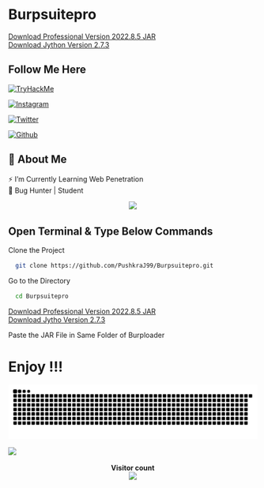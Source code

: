 # Burpsuitepro
[Download Professional Version 2022.8.5 JAR]( https://portswigger-cdn.net/burp/releases/download?product=pro&type=Jar&version=2022.8.5 ) <br>
[Download Jython Version 2.7.3]( https://repo1.maven.org/maven2/org/python/jython-installer/2.7.3/jython-installer-2.7.3.jar )



## Follow Me Here
[![TryHackMe](https://img.shields.io/badge/TryHackMe-%23D42029.svg?logo=TryHackMe&logoColor=white)](https://tryhackme.com/p/PushkaraJ)

[![Instagram](https://img.shields.io/badge/Instagram-E4405F?style=for-the-badge&logo=instagram&logoColor=white)](https://instagram.com/you_are_not_goodlooking_but_he)

[![Twitter](https://img.shields.io/badge/Twitter-1DA1F2?style=for-the-badge&logo=twitter&logoColor=white)](https://twitter.com/PushkraJ99) 

[![Github](https://img.shields.io/badge/GitHub-100000?style=for-the-badge&logo=github&logoColor=white)](https://github.com/PushkraJ99)


## 🚀 About Me

⚡ I’m Currently Learning Web Penetration <br>
👾 Bug Hunter | Student
<p align="center">
<img src="https://media.giphy.com/media/WUlplcMpOCEmTGBtBW/giphy.gif" width="500"> 
</p>


## Open Terminal & Type Below Commands

Clone the Project

```bash
  git clone https://github.com/PushkraJ99/Burpsuitepro.git
```

Go to the Directory

```bash
  cd Burpsuitepro
```

[Download Professional Version 2022.8.5 JAR]( https://portswigger-cdn.net/burp/releases/download?product=pro&type=Jar&version=2022.8.5 ) <br>
[Download Jytho Version 2.7.3]( https://repo1.maven.org/maven2/org/python/jython-installer/2.7.3/jython-installer-2.7.3.jar )


Paste the JAR File in Same Folder of Burploader


# Enjoy !!!

<p align="center">
<img src="https://github.com/PushkraJ99/Snake4Readme/blob/main/Snake4Readme/grid-snake.svg">
</p>

[![](https://visitcount.itsvg.in/api?id=PushkraJ99&icon=8&color=12)](https://visitcount.itsvg.in)

<p align="center"> 
  <b> Visitor count</b><br>
  <img src="https://profile-counter.glitch.me/PushkraJ99/count.svg" />
</p>
